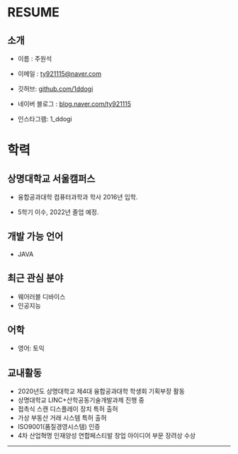 # RESUME

## 소개
- 이름 : 주원석

- 이메일 : ty921115@naver.com
- 깃허브: [github.com/1ddogi](https://github.com/1ddogi)
- 네이버 블로그 : [blog.naver.com/ty921115](https://blog.naver.com/ty921115)
- 인스타그램: 1_ddogi

# 학력

## 상명대학교 서울캠퍼스

- 융합공과대학 컴퓨터과학과 학사 2016년 입학.

- 5학기 이수, 2022년 졸업 예정.

## 개발 가능 언어
- JAVA

## 최근 관심 분야
- 웨어러블 디바이스
- 인공지능

## 어학
- 영어: 토익 

## 교내활동
- 2020년도 상명대학교 제4대 융합공과대학 학생회 기획부장 활동
- 상명대학교 LINC+산학공동기술개발과제 진행 중
- 접촉식 스캔 디스플레이 장치 특허 출허
- 가상 부동산 거래 시스템 특허 출허
- ISO9001(품질경영시스템) 인증
- 4차 산업혁명 인재양성 연합페스티발 창업 아이디어 부문 장려상 수상
---
